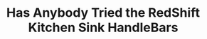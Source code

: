 ---
layout: community
category: community
title: "Has Anybody Tried the RedShift Kitchen Sink HandleBars"
description: "Has anybody tried redshift kitchen sink handlebars? they look interesting, especially the optional grips https://redshiftsports.com/products/kitchen-sink-handlebar  I'm just about to take a set off my bike, the extra grips. Have the bars and top grips, they are great, will probably buy more of them"
isTopLevel: false
isSingleLevel: false
isArticle: false
datePublished: 2022-08-09 09:51:00 +0300
dateModified: 2022-08-09 09:51:00 +0300
published: false
---